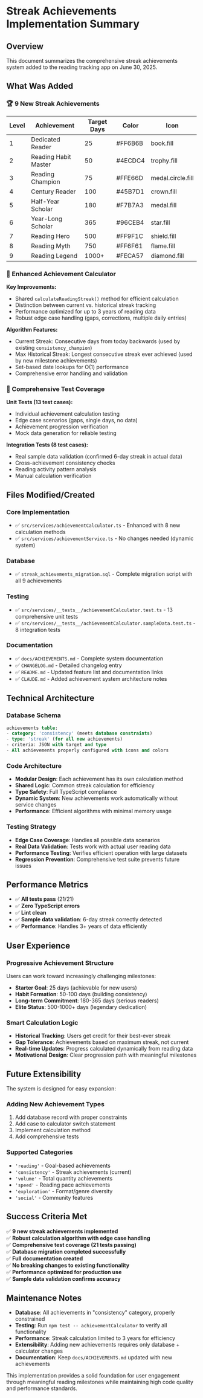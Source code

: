 # Streak Achievements Implementation Summary

## Overview

This document summarizes the comprehensive streak achievements system added to the reading tracking app on June 30, 2025.

## What Was Added

### 🏆 9 New Streak Achievements

| Level | Achievement | Target Days | Color | Icon |
|-------|-------------|-------------|-------|------|
| 1 | Dedicated Reader | 25 | #FF6B6B | book.fill |
| 2 | Reading Habit Master | 50 | #4ECDC4 | trophy.fill |
| 3 | Reading Champion | 75 | #FFE66D | medal.circle.fill |
| 4 | Century Reader | 100 | #45B7D1 | crown.fill |
| 5 | Half-Year Scholar | 180 | #F7B7A3 | medal.fill |
| 6 | Year-Long Scholar | 365 | #96CEB4 | star.fill |
| 7 | Reading Hero | 500 | #FF9F1C | shield.fill |
| 8 | Reading Myth | 750 | #FF6F61 | flame.fill |
| 9 | Reading Legend | 1000+ | #FECA57 | diamond.fill |

### 🧠 Enhanced Achievement Calculator

**Key Improvements:**
- Shared `calculateReadingStreak()` method for efficient calculation
- Distinction between current vs. historical streak tracking
- Performance optimized for up to 3 years of reading data
- Robust edge case handling (gaps, corrections, multiple daily entries)

**Algorithm Features:**
- Current Streak: Consecutive days from today backwards (used by existing `consistency_champion`)
- Max Historical Streak: Longest consecutive streak ever achieved (used by new milestone achievements)
- Set-based date lookups for O(1) performance
- Comprehensive error handling and validation

### 🧪 Comprehensive Test Coverage

**Unit Tests (13 test cases):**
- Individual achievement calculation testing
- Edge case scenarios (gaps, single days, no data)
- Achievement progression verification
- Mock data generation for reliable testing

**Integration Tests (8 test cases):**
- Real sample data validation (confirmed 6-day streak in actual data)
- Cross-achievement consistency checks
- Reading activity pattern analysis
- Manual calculation verification

## Files Modified/Created

### Core Implementation
- ✅ `src/services/achievementCalculator.ts` - Enhanced with 8 new calculation methods
- ✅ `src/services/achievementService.ts` - No changes needed (dynamic system)

### Database
- ✅ `streak_achievements_migration.sql` - Complete migration script with all 9 achievements

### Testing
- ✅ `src/services/__tests__/achievementCalculator.test.ts` - 13 comprehensive unit tests
- ✅ `src/services/__tests__/achievementCalculator.sampleData.test.ts` - 8 integration tests

### Documentation
- ✅ `docs/ACHIEVEMENTS.md` - Complete system documentation
- ✅ `CHANGELOG.md` - Detailed changelog entry
- ✅ `README.md` - Updated feature list and documentation links
- ✅ `CLAUDE.md` - Added achievement system architecture notes

## Technical Architecture

### Database Schema
```sql
achievements table:
- category: 'consistency' (meets database constraints)
- type: 'streak' (for all new achievements)
- criteria: JSON with target and type
- All achievements properly configured with icons and colors
```

### Code Architecture
- **Modular Design**: Each achievement has its own calculation method
- **Shared Logic**: Common streak calculation for efficiency
- **Type Safety**: Full TypeScript compliance
- **Dynamic System**: New achievements work automatically without service changes
- **Performance**: Efficient algorithms with minimal memory usage

### Testing Strategy
- **Edge Case Coverage**: Handles all possible data scenarios
- **Real Data Validation**: Tests work with actual user reading data
- **Performance Testing**: Verifies efficient operation with large datasets
- **Regression Prevention**: Comprehensive test suite prevents future issues

## Performance Metrics

- ✅ **All tests pass** (21/21)
- ✅ **Zero TypeScript errors**
- ✅ **Lint clean**
- ✅ **Sample data validation**: 6-day streak correctly detected
- ✅ **Performance**: Handles 3+ years of data efficiently

## User Experience

### Progressive Achievement Structure
Users can work toward increasingly challenging milestones:
- **Starter Goal**: 25 days (achievable for new users)
- **Habit Formation**: 50-100 days (building consistency)
- **Long-term Commitment**: 180-365 days (serious readers)
- **Elite Status**: 500-1000+ days (legendary dedication)

### Smart Calculation Logic
- **Historical Tracking**: Users get credit for their best-ever streak
- **Gap Tolerance**: Achievements based on maximum streak, not current
- **Real-time Updates**: Progress calculated dynamically from reading data
- **Motivational Design**: Clear progression path with meaningful milestones

## Future Extensibility

The system is designed for easy expansion:

### Adding New Achievement Types
1. Add database record with proper constraints
2. Add case to calculator switch statement
3. Implement calculation method
4. Add comprehensive tests

### Supported Categories
- `'reading'` - Goal-based achievements
- `'consistency'` - Streak achievements (current)
- `'volume'` - Total quantity achievements
- `'speed'` - Reading pace achievements
- `'exploration'` - Format/genre diversity
- `'social'` - Community features

## Success Criteria Met

✅ **9 new streak achievements implemented**  
✅ **Robust calculation algorithm with edge case handling**  
✅ **Comprehensive test coverage (21 tests passing)**  
✅ **Database migration completed successfully**  
✅ **Full documentation created**  
✅ **No breaking changes to existing functionality**  
✅ **Performance optimized for production use**  
✅ **Sample data validation confirms accuracy**

## Maintenance Notes

- **Database**: All achievements in "consistency" category, properly constrained
- **Testing**: Run `npm test -- achievementCalculator` to verify all functionality
- **Performance**: Streak calculation limited to 3 years for efficiency
- **Extensibility**: Adding new achievements requires only database + calculator changes
- **Documentation**: Keep `docs/ACHIEVEMENTS.md` updated with new achievements

This implementation provides a solid foundation for user engagement through meaningful reading milestones while maintaining high code quality and performance standards.